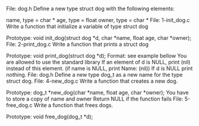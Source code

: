 File: dog.h Define a new type struct dog with the following elements:

name, type = char *
age, type = float
owner, type = char *
File: 1-init_dog.c
Write a function that initialize a variable of type struct dog

Prototype: void init_dog(struct dog *d, char *name, float age, char *owner);
File: 2-print_dog.c Write a function that prints a struct dog

Prototype: void print_dog(struct dog *d);
Format: see example bellow
You are allowed to use the standard library
If an element of d is NULL, print (nil) instead of this element. (if name is NULL, print Name: (nil))
If d is NULL print nothing.
File: dog.h Define a new type dog_t as a new name for the type struct dog.
File: 4-new_dog.c 
Write a function that creates a new dog.

Prototype: dog_t *new_dog(char *name, float age, char *owner);
You have to store a copy of name and owner
Return NULL if the function fails
File: 5-free_dog.c Write a function that frees dogs.

Prototype: void free_dog(dog_t *d);
